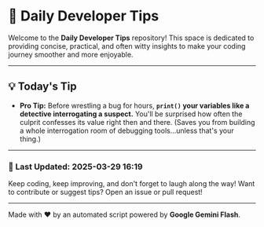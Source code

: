 
# 🌟 Daily Developer Tips

Welcome to the **Daily Developer Tips** repository! This space is dedicated to providing concise, practical, and often witty insights to make your coding journey smoother and more enjoyable.

---

## 💡 Today's Tip

- **Pro Tip:**  Before wrestling a bug for hours,  **`print()` your variables like a detective interrogating a suspect.** You'll be surprised how often the culprit confesses its value right then and there.  (Saves you from building a whole interrogation room of debugging tools...unless that's your thing.)

---

### 📅 Last Updated: 2025-03-29 16:19

Keep coding, keep improving, and don't forget to laugh along the way! Want to contribute or suggest tips? Open an issue or pull request!

---

Made with ❤️ by an automated script powered by **Google Gemini Flash**.
